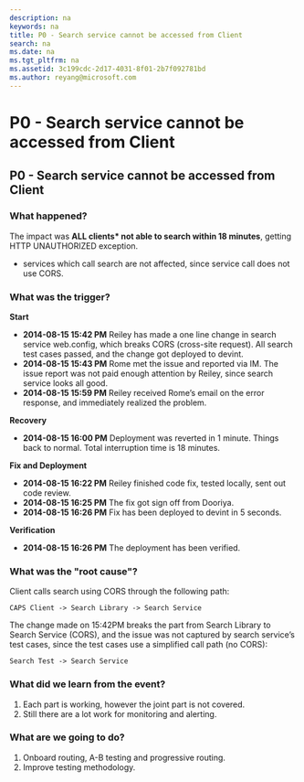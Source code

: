 ```yaml
---
description: na
keywords: na
title: P0 - Search service cannot be accessed from Client
search: na
ms.date: na
ms.tgt_pltfrm: na
ms.assetid: 3c199cdc-2d17-4031-8f01-2b7f092781bd
ms.author: reyang@microsoft.com
---
```

# P0 - Search service cannot be accessed from Client
## P0 - Search service cannot be accessed from Client ##

### What happened? ###
The impact was **ALL clients\* not able to search within 18 minutes**, getting HTTP UNAUTHORIZED exception.

* services which call search are not affected, since service call does not use CORS.

### What was the trigger? ###

**Start**

 - **2014-08-15 15:42 PM** Reiley has made a one line change in search service web.config, which breaks CORS (cross-site request). All search test cases passed, and the change got deployed to devint.
 - **2014-08-15 15:43 PM** Rome met the issue and reported via IM. The issue report was not paid enough attention by Reiley, since search service looks all good.
 - **2014-08-15 15:59 PM** Reiley received Rome’s email on the error response, and immediately realized the problem.

**Recovery**

 - **2014-08-15 16:00 PM** Deployment was reverted in 1 minute. Things back to normal. Total interruption time is 18 minutes.

**Fix and Deployment**

 - **2014-08-15 16:22 PM** Reiley finished code fix, tested locally, sent out code review.
 - **2014-08-15 16:25 PM** The fix got sign off from Dooriya.
 - **2014-08-15 16:26 PM** Fix has been deployed to devint in 5 seconds.

**Verification**

 - **2014-08-15 16:26 PM** The deployment has been verified.


### What was the "root cause"? ###

Client calls search using CORS through the following path:

    CAPS Client -> Search Library -> Search Service

The change made on 15:42PM breaks the part from Search Library to Search Service (CORS), and the issue was not captured by search service’s test cases, since the test cases use a simplified call path (no CORS):

    Search Test -> Search Service

### What did we learn from the event? ###
 1. Each part is working, however the joint part is not covered.
 2. Still there are a lot work for monitoring and alerting.

### What are we going to do? ###

 1. Onboard routing, A-B testing and progressive routing.
 2. Improve testing methodology.
